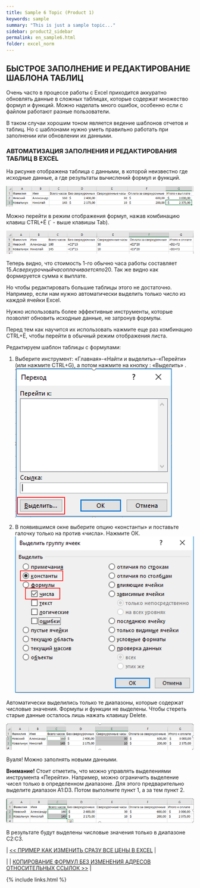 ```yaml
---
title: Sample 6 Topic (Product 1)
keywords: sample
summary: "This is just a sample topic..."
sidebar: product2_sidebar
permalink: en_sample6.html
folder: excel_norm
---
```


## БЫСТРОЕ ЗАПОЛНЕНИЕ И РЕДАКТИРОВАНИЕ ШАБЛОНА ТАБЛИЦ

Очень часто в процессе работы с Excel приходится аккуратно обновлять данные в сложных таблицах, которые содержат множество формул и функций. Можно наделать много ошибок, особенно если с файлом работают разные пользователи.

В таком случаи хорошим тоном является ведение шаблонов отчетов и таблиц. Но с шаблонами нужно уметь правильно работать при заполнении или обновлении их данными.

### АВТОМАТИЗАЦИЯ ЗАПОЛНЕНИЯ И РЕДАКТИРОВАНИЯ ТАБЛИЦ В EXCEL

На рисунке отображена таблица с данными, в которой неизвестно где исходные данные, а где результаты вычислений формул и функций.

![img](/images/s2/img36.PNG)

Можно перейти в режим отображения формул, нажав комбинацию клавиш CTRL+Ё (` - выше клавишы Tab).

![img](/images/s2/img37.PNG)

Теперь видно, что стоимость 1-го обычно часа работы составляет 15$. А сверхурочный час оплачивается по 20$. Так же видно как формируется сумма к выплате.

Но чтобы редактировать большие таблицы этого не достаточно. Например, если нам нужно автоматически выделить только число из каждой ячейки Excel.

Нужно использовать более эффективные инструменты, которые позволят обновить исходные данные, не затронув формулы.

Перед тем как научится их использовать нажмите еще раз комбинацию CTRL+Ё, чтобы перейти в обычный режим отображения листа.

Редактируем шаблон таблицы с формулами:

1. Выберите инструмент: «Главная»-«Найти и выделить»-«Перейти» (или нажмите CTRL+G), а потом нажмите на кнопку : «Выделить» .
    ![img](/images/s2/img38.PNG)
 
2. В появившимся окне выберите опцию «константы» и поставьте галочку только на против «числа». Нажмите ОК.
        ![img](/images/s2/img39.PNG)

Автоматически выделились только те диапазоны, которые содержат числовые значения. Формулы и функции не выделены. Чтобы стереть старые данные осталось лишь нажать клавишу Delete.

![img](/images/s2/img40.PNG)

Вуаля! Можно заполнять новыми данными.

**Внимание!** Стоит отметить, что можно управлять выделениями инструмента «Перейти». Например, можно ограничить выделение чисел только в определенном диапазоне. Для этого предварительно выделите диапазон A1:D3. Потом выполните пункт 1, а за тем пункт 2.

![img](/images/s2/img41.PNG)

В результате будут выделены числовые значения только в диапазоне C2:C3.

| [<< ПРИМЕР КАК ИЗМЕНИТЬ СРАЗУ ВСЕ ЦЕНЫ В EXCEL](en_sample5.html) |

| | [КОПИРОВАНИЕ ФОРМУЛ БЕЗ ИЗМЕНЕНИЯ АДРЕСОВ ОТНОСИТЕЛЬНЫХ ССЫЛОК >>](en_sample7.html) |

{% include links.html %}